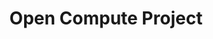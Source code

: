 ---
image: /assets/images/projects/open-compute-project.png
title: Open Compute Project
project_url: https://www.opencompute.org/
---